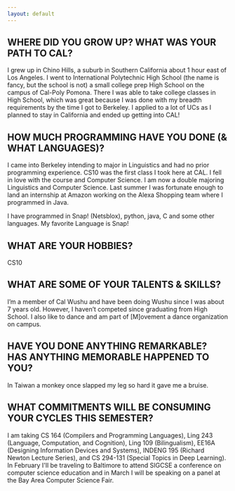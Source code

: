 ```yaml
---
layout: default
---
```


## WHERE DID YOU GROW UP? WHAT WAS YOUR PATH TO CAL?

I grew up in Chino Hills, a suburb in Southern California about 1 hour east of Los Angeles. I went to International Polytechnic High School (the name is fancy, but the school is not) a small college prep High School on the campus of Cal-Poly Pomona. There I was able to take college classes in High School, which was great because I was done with my breadth requirements by the time I got to Berkeley. I applied to a lot of UCs as I planned to stay in California and ended up getting into CAL!

## HOW MUCH PROGRAMMING HAVE YOU DONE (& WHAT LANGUAGES)?

I came into Berkeley intending to major in Linguistics and had no prior programming experience. CS10 was the first class I took here at CAL. I fell in love with the course and Computer Science. I am now a double majoring Linguistics and Computer Science. Last summer I was fortunate enough to land an internship at Amazon working on the Alexa Shopping team where I programmed in Java.

 I have programmed in Snap! (Netsblox), python, java, C and some other languages. My favorite Language is Snap!

## WHAT ARE YOUR HOBBIES?

CS10 

## WHAT ARE SOME OF YOUR TALENTS & SKILLS?

I’m a member of Cal Wushu and have been doing Wushu since I was about 7 years old. However, I haven’t competed since graduating from High School. I also like to dance and am part of [M]ovement a dance organization on campus.

## HAVE YOU DONE ANYTHING REMARKABLE? HAS ANYTHING MEMORABLE HAPPENED TO YOU?

In Taiwan a monkey once slapped my leg so hard it gave me a bruise.

## WHAT COMMITMENTS WILL BE CONSUMING YOUR CYCLES THIS SEMESTER?

I am taking CS 164 (Compilers and Programming Languages), Ling 243 (Language, Computation, and Cognition), Ling 109 (Bilingualism), EE16A (Designing Information Devices and Systems), INDENG 195 (Richard Newton Lecture Series), and CS 294-131 (Special Topics in Deep Learning). In February I'll be traveling to Baltimore to attend SIGCSE a conference on computer science education and in March I will be speaking on a panel at the Bay Area Computer Science Fair. 

